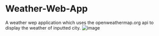 # Weather-Web-App
A weather wep application which uses the openweathermap.org api to display the weather of inputted city.
![image](https://user-images.githubusercontent.com/73983434/122600431-6ab79080-d078-11eb-9719-5d4c07bdae48.png)
